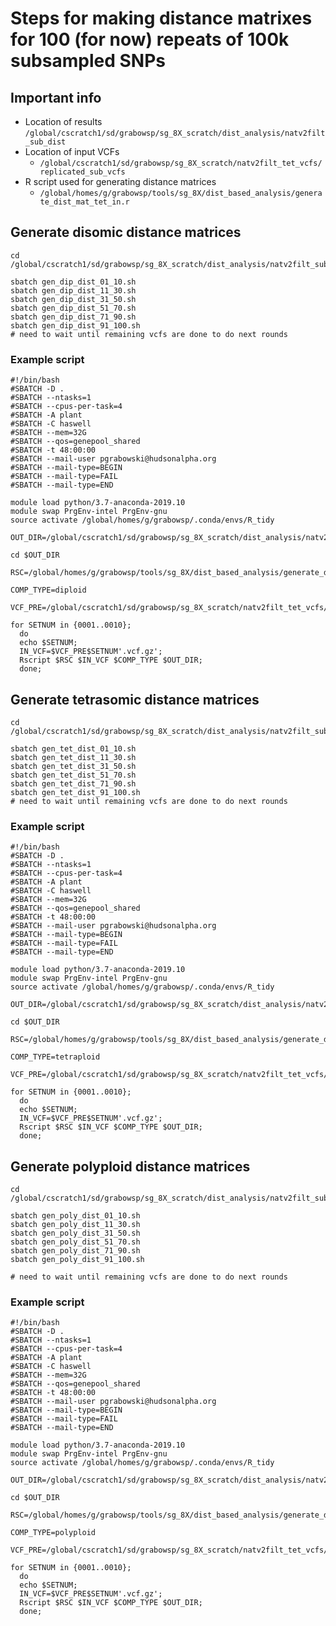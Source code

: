 # Steps for making distance matrixes for 100 (for now) repeats of 100k subsampled SNPs

## Important info
* Location of results
 `/global/cscratch1/sd/grabowsp/sg_8X_scratch/dist_analysis/natv2filt_sub_dist`
* Location of input VCFs
  * `/global/cscratch1/sd/grabowsp/sg_8X_scratch/natv2filt_tet_vcfs/replicated_sub_vcfs`
* R script used for generating distance matrices
  * `/global/homes/g/grabowsp/tools/sg_8X/dist_based_analysis/generate_dist_mat_tet_in.r`


## Generate disomic distance matrices
```
cd /global/cscratch1/sd/grabowsp/sg_8X_scratch/dist_analysis/natv2filt_sub_dist 

sbatch gen_dip_dist_01_10.sh
sbatch gen_dip_dist_11_30.sh
sbatch gen_dip_dist_31_50.sh
sbatch gen_dip_dist_51_70.sh
sbatch gen_dip_dist_71_90.sh
sbatch gen_dip_dist_91_100.sh
# need to wait until remaining vcfs are done to do next rounds

```
### Example script
```
#!/bin/bash
#SBATCH -D .
#SBATCH --ntasks=1
#SBATCH --cpus-per-task=4
#SBATCH -A plant
#SBATCH -C haswell
#SBATCH --mem=32G
#SBATCH --qos=genepool_shared
#SBATCH -t 48:00:00
#SBATCH --mail-user pgrabowski@hudsonalpha.org
#SBATCH --mail-type=BEGIN
#SBATCH --mail-type=FAIL
#SBATCH --mail-type=END

module load python/3.7-anaconda-2019.10
module swap PrgEnv-intel PrgEnv-gnu
source activate /global/homes/g/grabowsp/.conda/envs/R_tidy

OUT_DIR=/global/cscratch1/sd/grabowsp/sg_8X_scratch/dist_analysis/natv2filt_sub_dist

cd $OUT_DIR

RSC=/global/homes/g/grabowsp/tools/sg_8X/dist_based_analysis/generate_dist_mat_tet_in.r

COMP_TYPE=diploid

VCF_PRE=/global/cscratch1/sd/grabowsp/sg_8X_scratch/natv2filt_tet_vcfs/replicated_sub_vcfs/GW.natv2filt.tet.100k.

for SETNUM in {0001..0010};
  do
  echo $SETNUM;
  IN_VCF=$VCF_PRE$SETNUM'.vcf.gz';
  Rscript $RSC $IN_VCF $COMP_TYPE $OUT_DIR;
  done;
```

## Generate tetrasomic distance matrices
```
cd /global/cscratch1/sd/grabowsp/sg_8X_scratch/dist_analysis/natv2filt_sub_dist

sbatch gen_tet_dist_01_10.sh
sbatch gen_tet_dist_11_30.sh
sbatch gen_tet_dist_31_50.sh
sbatch gen_tet_dist_51_70.sh
sbatch gen_tet_dist_71_90.sh
sbatch gen_tet_dist_91_100.sh
# need to wait until remaining vcfs are done to do next rounds
```
### Example script
```
#!/bin/bash
#SBATCH -D .
#SBATCH --ntasks=1
#SBATCH --cpus-per-task=4
#SBATCH -A plant
#SBATCH -C haswell
#SBATCH --mem=32G
#SBATCH --qos=genepool_shared
#SBATCH -t 48:00:00
#SBATCH --mail-user pgrabowski@hudsonalpha.org
#SBATCH --mail-type=BEGIN
#SBATCH --mail-type=FAIL
#SBATCH --mail-type=END

module load python/3.7-anaconda-2019.10
module swap PrgEnv-intel PrgEnv-gnu
source activate /global/homes/g/grabowsp/.conda/envs/R_tidy

OUT_DIR=/global/cscratch1/sd/grabowsp/sg_8X_scratch/dist_analysis/natv2filt_sub_dist

cd $OUT_DIR

RSC=/global/homes/g/grabowsp/tools/sg_8X/dist_based_analysis/generate_dist_mat_tet_in.r

COMP_TYPE=tetraploid

VCF_PRE=/global/cscratch1/sd/grabowsp/sg_8X_scratch/natv2filt_tet_vcfs/replicated_sub_vcfs/GW.natv2filt.tet.100k.

for SETNUM in {0001..0010};
  do
  echo $SETNUM;
  IN_VCF=$VCF_PRE$SETNUM'.vcf.gz';
  Rscript $RSC $IN_VCF $COMP_TYPE $OUT_DIR;
  done;

```

## Generate polyploid distance matrices
```
cd /global/cscratch1/sd/grabowsp/sg_8X_scratch/dist_analysis/natv2filt_sub_dist

sbatch gen_poly_dist_01_10.sh
sbatch gen_poly_dist_11_30.sh
sbatch gen_poly_dist_31_50.sh
sbatch gen_poly_dist_51_70.sh
sbatch gen_poly_dist_71_90.sh
sbatch gen_poly_dist_91_100.sh

# need to wait until remaining vcfs are done to do next rounds
```
### Example script
```
#!/bin/bash
#SBATCH -D .
#SBATCH --ntasks=1
#SBATCH --cpus-per-task=4
#SBATCH -A plant
#SBATCH -C haswell
#SBATCH --mem=32G
#SBATCH --qos=genepool_shared
#SBATCH -t 48:00:00
#SBATCH --mail-user pgrabowski@hudsonalpha.org
#SBATCH --mail-type=BEGIN
#SBATCH --mail-type=FAIL
#SBATCH --mail-type=END

module load python/3.7-anaconda-2019.10
module swap PrgEnv-intel PrgEnv-gnu
source activate /global/homes/g/grabowsp/.conda/envs/R_tidy

OUT_DIR=/global/cscratch1/sd/grabowsp/sg_8X_scratch/dist_analysis/natv2filt_sub_dist

cd $OUT_DIR

RSC=/global/homes/g/grabowsp/tools/sg_8X/dist_based_analysis/generate_dist_mat_tet_in.r

COMP_TYPE=polyploid

VCF_PRE=/global/cscratch1/sd/grabowsp/sg_8X_scratch/natv2filt_tet_vcfs/replicated_sub_vcfs/GW.natv2filt.tet.100k.

for SETNUM in {0001..0010};
  do
  echo $SETNUM;
  IN_VCF=$VCF_PRE$SETNUM'.vcf.gz';
  Rscript $RSC $IN_VCF $COMP_TYPE $OUT_DIR;
  done;

```



